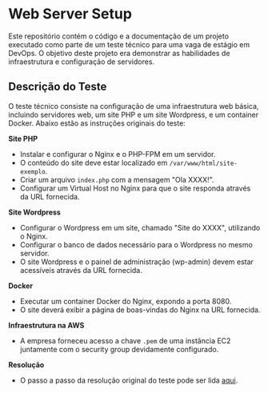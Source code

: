 # Web Server Setup
Este repositório contém o código e a documentação de um projeto executado como parte de um teste técnico para uma vaga de estágio em DevOps. O objetivo deste projeto era demonstrar as habilidades de infraestrutura e configuração de servidores.

## Descrição do Teste
O teste técnico consiste na configuração de uma infraestrutura web básica, incluindo servidores web, um site PHP e um site Wordpress, e um container Docker. Abaixo estão as instruções originais do teste:

**Site PHP**
- Instalar e configurar o Nginx e o PHP-FPM em um servidor.  
- O conteúdo do site deve estar localizado em `/var/www/html/site-exemplo`.  
- Criar um arquivo `index.php` com a mensagem "Ola XXXX!".  
- Configurar um Virtual Host no Nginx para que o site responda através da URL fornecida.

**Site Wordpress**  
- Configurar o Wordpress em um site, chamado "Site do XXXX", utilizando o Nginx.  
- Configurar o banco de dados necessário para o Wordpress no mesmo servidor.  
- O site Wordpress e o painel de administração (wp-admin) devem estar acessíveis através da URL fornecida.

**Docker**  
- Executar um container Docker do Nginx, expondo a porta 8080.  
- O site deverá exibir a página de boas-vindas do Nginx na URL fornecida.

**Infraestrutura na AWS**  
- A empresa forneceu acesso a chave `.pem` de uma instância EC2 juntamente com o security group devidamente configurado.

**Resolução**
- O passo a passo da resolução original do teste pode ser lida [aqui](https://github.com/x86mota/wss/tree/main/TesteOrginal).
